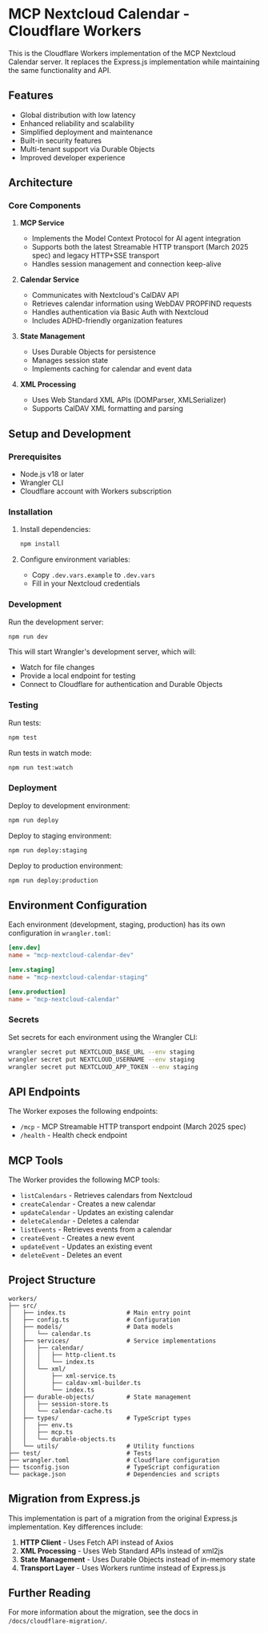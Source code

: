 # MCP Nextcloud Calendar - Cloudflare Workers

This is the Cloudflare Workers implementation of the MCP Nextcloud Calendar server. It replaces the Express.js implementation while maintaining the same functionality and API.

## Features

- Global distribution with low latency
- Enhanced reliability and scalability
- Simplified deployment and maintenance
- Built-in security features
- Multi-tenant support via Durable Objects
- Improved developer experience

## Architecture

### Core Components

1. **MCP Service**
   - Implements the Model Context Protocol for AI agent integration
   - Supports both the latest Streamable HTTP transport (March 2025 spec) and legacy HTTP+SSE transport
   - Handles session management and connection keep-alive

2. **Calendar Service**
   - Communicates with Nextcloud's CalDAV API
   - Retrieves calendar information using WebDAV PROPFIND requests
   - Handles authentication via Basic Auth with Nextcloud
   - Includes ADHD-friendly organization features

3. **State Management**
   - Uses Durable Objects for persistence
   - Manages session state
   - Implements caching for calendar and event data

4. **XML Processing**
   - Uses Web Standard XML APIs (DOMParser, XMLSerializer)
   - Supports CalDAV XML formatting and parsing

## Setup and Development

### Prerequisites

- Node.js v18 or later
- Wrangler CLI
- Cloudflare account with Workers subscription

### Installation

1. Install dependencies:
   ```bash
   npm install
   ```

2. Configure environment variables:
   - Copy `.dev.vars.example` to `.dev.vars`
   - Fill in your Nextcloud credentials

### Development

Run the development server:
```bash
npm run dev
```

This will start Wrangler's development server, which will:
- Watch for file changes
- Provide a local endpoint for testing
- Connect to Cloudflare for authentication and Durable Objects

### Testing

Run tests:
```bash
npm test
```

Run tests in watch mode:
```bash
npm run test:watch
```

### Deployment

Deploy to development environment:
```bash
npm run deploy
```

Deploy to staging environment:
```bash
npm run deploy:staging
```

Deploy to production environment:
```bash
npm run deploy:production
```

## Environment Configuration

Each environment (development, staging, production) has its own configuration in `wrangler.toml`:

```toml
[env.dev]
name = "mcp-nextcloud-calendar-dev"

[env.staging]
name = "mcp-nextcloud-calendar-staging"

[env.production]
name = "mcp-nextcloud-calendar"
```

### Secrets

Set secrets for each environment using the Wrangler CLI:

```bash
wrangler secret put NEXTCLOUD_BASE_URL --env staging
wrangler secret put NEXTCLOUD_USERNAME --env staging
wrangler secret put NEXTCLOUD_APP_TOKEN --env staging
```

## API Endpoints

The Worker exposes the following endpoints:

- `/mcp` - MCP Streamable HTTP transport endpoint (March 2025 spec)
- `/health` - Health check endpoint

## MCP Tools

The Worker provides the following MCP tools:

- `listCalendars` - Retrieves calendars from Nextcloud
- `createCalendar` - Creates a new calendar
- `updateCalendar` - Updates an existing calendar
- `deleteCalendar` - Deletes a calendar
- `listEvents` - Retrieves events from a calendar
- `createEvent` - Creates a new event
- `updateEvent` - Updates an existing event
- `deleteEvent` - Deletes an event

## Project Structure

```
workers/
├── src/
│   ├── index.ts                 # Main entry point
│   ├── config.ts                # Configuration
│   ├── models/                  # Data models
│   │   └── calendar.ts
│   ├── services/                # Service implementations
│   │   ├── calendar/
│   │   │   ├── http-client.ts
│   │   │   └── index.ts
│   │   └── xml/
│   │       ├── xml-service.ts
│   │       ├── caldav-xml-builder.ts
│   │       └── index.ts
│   ├── durable-objects/         # State management
│   │   ├── session-store.ts
│   │   └── calendar-cache.ts
│   ├── types/                   # TypeScript types
│   │   ├── env.ts
│   │   ├── mcp.ts
│   │   └── durable-objects.ts
│   └── utils/                   # Utility functions
├── test/                        # Tests
├── wrangler.toml                # Cloudflare configuration
├── tsconfig.json                # TypeScript configuration
└── package.json                 # Dependencies and scripts
```

## Migration from Express.js

This implementation is part of a migration from the original Express.js implementation. Key differences include:

1. **HTTP Client** - Uses Fetch API instead of Axios
2. **XML Processing** - Uses Web Standard APIs instead of xml2js
3. **State Management** - Uses Durable Objects instead of in-memory state
4. **Transport Layer** - Uses Workers runtime instead of Express.js

## Further Reading

For more information about the migration, see the docs in `/docs/cloudflare-migration/`.
